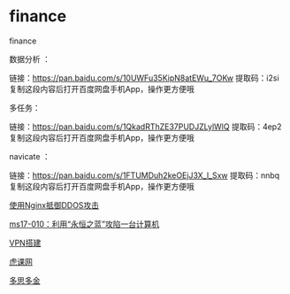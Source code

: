 # finance
finance


数据分析 ：

链接：https://pan.baidu.com/s/10UWFu35KipN8atEWu_7OKw 
提取码：i2si 
复制这段内容后打开百度网盘手机App，操作更方便哦

多任务：

链接：https://pan.baidu.com/s/1QkadRThZE37PUDJZLylWlQ 
提取码：4ep2 
复制这段内容后打开百度网盘手机App，操作更方便哦

navicate ：

链接：https://pan.baidu.com/s/1FTUMDuh2keOEjJ3X_l_Sxw 
提取码：nnbq 
复制这段内容后打开百度网盘手机App，操作更方便哦

[使用Nginx抵御DDOS攻击](https://blog.csdn.net/feng88724/article/details/51144337)

[ms17-010：利用“永恒之蓝”攻陷一台计算机](https://www.jianshu.com/p/c306901976ad)

[VPN搭建](http://103.200.116.172/%E6%90%AD%E5%BB%BAvpn%E6%95%99%E7%A8%8B.html#ch0)

[虎课网](https://huke88.com/route/au.html?sem=baidu&kw=108357&renqun_youhua=442783)

[多思多金](https://www.moidea.info/category/thinking/)

